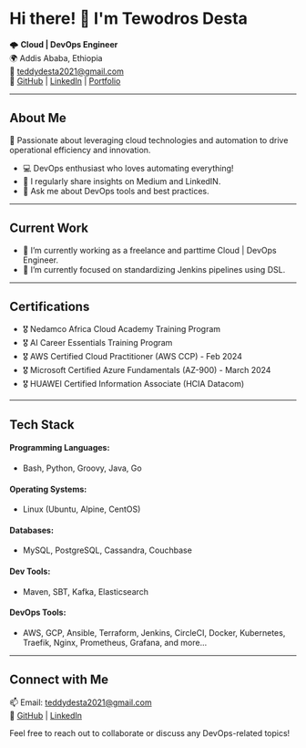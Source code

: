 # Hi there! 👋 I'm Tewodros Desta

🌩️ **Cloud | DevOps Engineer**  
🌍 Addis Ababa, Ethiopia  
📧 teddydesta2021@gmail.com  
🔗 [GitHub](https://github.com/yourusername) | [LinkedIn](https://www.linkedin.com/in/yourprofile) | [Portfolio](https://yourportfolio.com)

---

## About Me

🚀 Passionate about leveraging cloud technologies and automation to drive operational efficiency and innovation.

- 💻 DevOps enthusiast who loves automating everything!
- 📝 I regularly share insights on Medium and LinkedIN.
- 💬 Ask me about DevOps tools and best practices.

---

## Current Work

- 🔭 I’m currently working as a freelance and parttime Cloud | DevOps Engineer.
- 🌱 I’m currently focused on standardizing Jenkins pipelines using DSL.

---

## Certifications

- 🎖 Nedamco Africa Cloud Academy Training Program
- 🎖 AI Career Essentials Training Program
- 🎖 AWS Certified Cloud Practitioner (AWS CCP) - Feb 2024
- 🎖 Microsoft Certified Azure Fundamentals (AZ-900) - March 2024
- 🎖 HUAWEI Certified Information Associate (HCIA Datacom)

---

## Tech Stack

#### Programming Languages:
- Bash, Python, Groovy, Java, Go

#### Operating Systems:
- Linux (Ubuntu, Alpine, CentOS)

#### Databases:
- MySQL, PostgreSQL, Cassandra, Couchbase

#### Dev Tools:
- Maven, SBT, Kafka, Elasticsearch

#### DevOps Tools:
- AWS, GCP, Ansible, Terraform, Jenkins, CircleCI, Docker, Kubernetes, Traefik, Nginx, Prometheus, Grafana, and more...

---

## Connect with Me

📫 Email: teddydesta2021@gmail.com  
🔗 [GitHub](https://github.com/yourusername) | [LinkedIn](https://www.linkedin.com/in/yourprofile)

Feel free to reach out to collaborate or discuss any DevOps-related topics!
